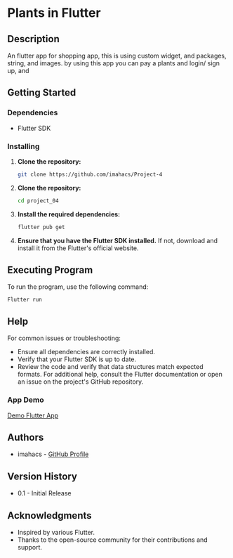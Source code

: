 # Plants in Flutter

## Description
An flutter app for shopping app, this is using custom widget, and packages, string, and images. 
by using this app you can pay a plants and login/ sign up, and 

## Getting Started

### Dependencies
- Flutter SDK

### Installing
1. **Clone the repository:**
   ```bash
   git clone https://github.com/imahacs/Project-4
   ```
2. **Clone the repository:**
    ```bash
    cd project_04
     ```
3. **Install the required dependencies:**
    ```bash
    flutter pub get
    ```
4. **Ensure that you have the Flutter SDK installed.** If not, download and install it from the Flutter's official website.

## Executing Program
To run the program, use the following command:

    Flutter run

## Help
For common issues or troubleshooting:

- Ensure all dependencies are correctly installed.
- Verify that your Flutter SDK is up to date.
- Review the code and verify that data structures match expected formats.
For additional help, consult the Flutter documentation or open an issue on the project's GitHub repository.

### App Demo
[Demo Flutter App](assets\gif\project3.gif)



## Authors
- imahacs - [GitHub Profile](https://github.com/imahacs)

## Version History
- 0.1 - Initial Release


## Acknowledgments
- Inspired by various Flutter.
- Thanks to the open-source community for their contributions and support.
